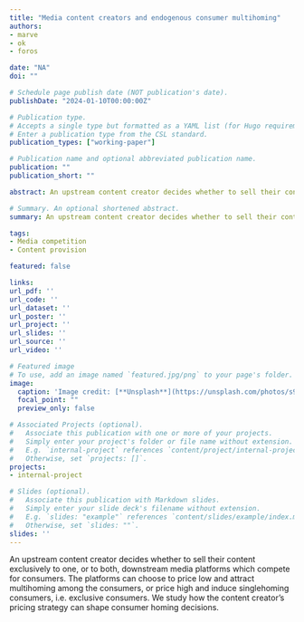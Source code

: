 ```yaml
---
title: "Media content creators and endogenous consumer multihoming"
authors:
- marve
- ok
- foros

date: "NA"
doi: ""

# Schedule page publish date (NOT publication's date).
publishDate: "2024-01-10T00:00:00Z"

# Publication type.
# Accepts a single type but formatted as a YAML list (for Hugo requirements).
# Enter a publication type from the CSL standard.
publication_types: ["working-paper"]

# Publication name and optional abbreviated publication name.
publication: ""
publication_short: ""

abstract: An upstream content creator decides whether to sell their content exclusively to one, or to both, downstream media platforms which compete for consumers. The platforms can choose to price low and attract multihoming among the consumers, or price high and induce singlehoming consumers, i.e. exclusive consumers. We study how the content creator’s pricing strategy can shape consumer homing decisions.

# Summary. An optional shortened abstract.
summary: An upstream content creator decides whether to sell their content exclusively to one, or to both, downstream media platforms which compete for consumers. The platforms can choose to price low and attract multihoming among the consumers, or price high and induce singlehoming consumers, i.e. exclusive consumers. We study how the content creator’s pricing strategy can shape consumer homing decisions.

tags:
- Media competition
- Content provision

featured: false

links:
url_pdf: ''
url_code: ''
url_dataset: ''
url_poster: ''
url_project: ''
url_slides: ''
url_source: ''
url_video: ''

# Featured image
# To use, add an image named `featured.jpg/png` to your page's folder. 
image:
  caption: 'Image credit: [**Unsplash**](https://unsplash.com/photos/s9CC2SKySJM)'
  focal_point: ""
  preview_only: false

# Associated Projects (optional).
#   Associate this publication with one or more of your projects.
#   Simply enter your project's folder or file name without extension.
#   E.g. `internal-project` references `content/project/internal-project/index.md`.
#   Otherwise, set `projects: []`.
projects:
- internal-project

# Slides (optional).
#   Associate this publication with Markdown slides.
#   Simply enter your slide deck's filename without extension.
#   E.g. `slides: "example"` references `content/slides/example/index.md`.
#   Otherwise, set `slides: ""`.
slides: ''
---
```


An upstream content creator decides whether to sell their content exclusively to one, or to both, downstream media platforms which compete for consumers. The platforms can choose to price low and attract multihoming among the consumers, or price high and induce singlehoming consumers, i.e. exclusive consumers. We study how the content creator’s pricing strategy can shape consumer homing decisions.
